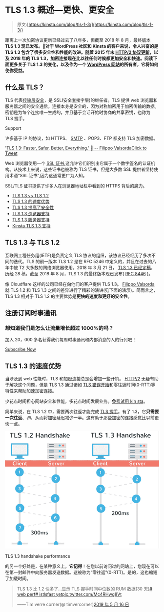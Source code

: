 # TLS 1.3 概述—更快、更安全

> 原文:[https://kinsta.com/blog/tls-1-3/](https://kinsta.com/blog/tls-1-3/)

距离上一次加密协议更新已经过去了八年多，但截至 2018 年 8 月，最终版本 **TLS 1.3 现已发布。👏对于 WordPress 社区和 Kinsta 的客户来说，令人兴奋的是 TLS 1.3 包含了很多安全性和性能的改进。随着 2015 年末 [HTTP/2 协议更新](https://kinsta.com/learn/what-is-http2/)，以及 2018 年的 TLS 1.3，加密连接现在比以往任何时候都更加安全和快速。阅读下面更多关于 TLS 1.3 的变化，以及作为一个 [WordPress 网站](https://kinsta.com/knowledgebase/what-is-wordpress/)的所有者，它将如何使你受益。**



## 什么是 TLS？

TLS 代表[传输层安全](https://en.wikipedia.org/wiki/Transport_Layer_Security)，是 SSL(安全套接字层)的继任者。TLS 提供 web 浏览器和服务器之间的安全通信。连接本身是安全的，因为对称加密用于加密传输的数据。密钥是为每个连接唯一生成的，并且基于会话开始时协商的共享密钥，也称为 TLS 握手。

Support

许多基于 IP 的协议，如 HTTPS、 [SMTP](https://kinsta.com/blog/smtp-port/) 、POP3、FTP 都支持 TLS 加密数据。

['TLS 1.3: Faster, Safer, Better, Everything.' 🚀 -- Filippo ValsordaClick to Tweet](https://twitter.com/intent/tweet?url=https%3A%2F%2Fkinsta.com%2Fblog%2Ftls-1-3%2F&via=kinsta&text=%27TLS+1.3%3A+Faster%2C+Safer%2C+Better%2C+Everything.%27+%F0%9F%9A%80+--+Filippo+Valsorda&hashtags=TLS%2Cwebsec)

Web 浏览器使用一个 [SSL 证书](https://kinsta.com/blog/free-ssl-certificate/),这允许它们识别出它属于一个数字签名的认证机构。从技术上来说，这些证书也被称为 TLS 证书，但是大多数 SSL 提供者坚持使用术语“SSL 证书”,因为这通常更广为人知。

SSL/TLS 证书提供了许多人在浏览器地址栏中看到的 HTTPS 背后的魔力。

*   [TLS 1.3 vs TLS 1.2](#tls-1.3-vs-tls-1.2)
*   [TLS 1.3 的速度优势](#speed-tls-1.3)
*   [TLS 1.3 提高了安全性](#security-tls-1.3)
*   [TLS 1.3 浏览器支持](#tls-1.3-browser-support)
*   [TLS 1.3 服务器支持](#tls-1.3-server-support)
*   [Kinsta TLS 1.3 支持](#kinsta-tls-1.3-support)

## TLS 1.3 与 TLS 1.2

互联网工程任务组(IETF)是负责定义 TLS 协议的组织，该协议已经经历了多次不同的迭代。TLS 的前一版本 TLS 1.2 是在 RFC 5246 中定义的，并且在过去的八年中被 T2 大多数的网络浏览器使用。2018 年 3 月 21 日， [TLS 1.3 已经定稿](https://www.ietf.org/mail-archive/web/ietf-announce/current/msg17592.html)，历经 28 稿。截至 2018 年 8 月，TLS 1.3 的最终版本现已发布( [RFC 8446](https://tools.ietf.org/html/rfc8446) )。









像 Cloudflare 这样的公司已经在向他们的客户提供 TLS 1.3。 [Filippo Valsorda](https://twitter.com/FiloSottile) 就 TLS 1.2 和 TLS 1.3 之间的差异进行了精彩的演讲(见下面的演示)。简而言之，TLS 1.3 相对于 TLS 1.2 的主要优势是**更快的速度和更好的安全性**。

## 注册订阅时事通讯



### 想知道我们是怎么让流量增长超过 1000%的吗？

加入 20，000 多名获得我们每周时事通讯和内部消息的人的行列吧！

[Subscribe Now](#newsletter)

## TLS 1.3 的速度优势

当涉及到 web 性能时，TLS 和加密连接总是会增加一些开销。 [HTTP/2](https://kinsta.com/learn/what-is-http2/) 无疑有助于解决这个问题，但是 TLS 1.3 通过诸如 [TLS 错误开始](https://blogs.windows.com/msedgedev/2016/06/15/building-a-faster-and-more-secure-web-with-tcp-fast-open-tls-false-start-and-tls-1-3/)和零往返时间(0-RTT)等特性来帮助加速加密连接。

少花点时间担心网站安全和性能，多花点时间发展业务。[免费试用 kin sta](https://hubs.ly/H0pklC_0)。

简单来说，在 TLS 1.2 中，需要两次往返才能完成 [TLS 握手](https://kinsta.com/knowledgebase/ssl-handshake-failed/#3-configure-your-browser-for-the-latest-ssltls-protocol-support)。有了 1.3，它**只需要一次往返**、*和*，从而将加密延迟减少一半。这有助于那些加密的连接感觉比以前更快一点。

![tls 1.3 handshake performance](img/13dc6c8aa6241ebdb7a3a8db738d7d14.png "TLS 1.3 handshake performance")

TLS 1.3 handshake performance



的另一个好处是，在某种意义上，**它记得**！在您以前访问过的网站上，您现在可以在第一封邮件中向服务器发送数据。这被称为“零往返”(0-RTT)。是的，这也缩短了加载时间。

> TLS 1.3 比 1.2 快多了…显示 TLS 握手时间中位数的 RUM 数据(30 天)[# web perf](https://twitter.com/hashtag/webperf?src=hash&ref_src=twsrc%5Etfw)[# istlsfast yet](https://twitter.com/hashtag/isTLSFastYet?src=hash&ref_src=twsrc%5Etfw)[pic.twitter.com/Mc4RHwg8Vt](https://t.co/Mc4RHwg8Vt)
> 
> ——Tim verre corner(@ timvercorner)[2019 年 5 月 16 日](https://twitter.com/TimVereecke/status/1129032997221609472?ref_src=twsrc%5Etfw)